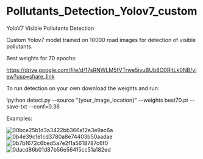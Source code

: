 # Pollutants_Detection_Yolov7_custom
YoloV7 Visible Pollutants Detection

Custom Yolov7 model trained on 10000 road images for detection of visible pollutants.

Best weights for 70 epochs:

https://drive.google.com/file/d/17sRNWLM5fVTrwe5iyuBUb8O0RltLk0NB/view?usp=share_link

To run detection on your own download the weights and run:

!python detect.py --source "{your_image_location}" --weights best70.pt --save-txt --conf=0.36

Examples:

![00bce25b1d3a3422bb366a12e3e9ac6a](https://user-images.githubusercontent.com/67851367/213874001-8fcf6082-5e97-49f2-8533-5253f4c7d77f.jpg)
![0b4e39c1e1cd3780a8e74403b50aadae](https://user-images.githubusercontent.com/67851367/213874019-9bc312d8-527e-4c88-8c51-c0ce75a3e928.jpg)
![0b7b1672c6bed5a7e2f1a5618787c6f0](https://user-images.githubusercontent.com/67851367/213874030-191764aa-4f44-43d2-8f77-3f66cd2802ae.jpg)
![0dacd86b01d87b56e56415cc51a182ed](https://user-images.githubusercontent.com/67851367/213874076-0f5be953-4378-421f-9245-dd345dcc2776.jpg)
